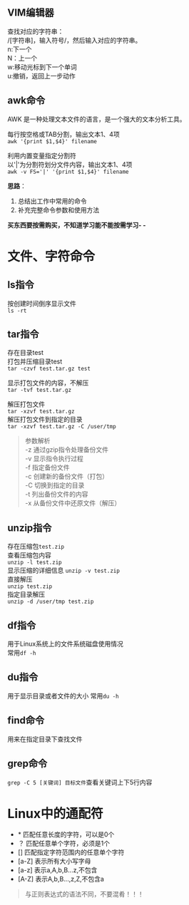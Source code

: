## VIM编辑器
查找对应的字符串：  
/[字符串]，输入符号/，然后输入对应的字符串。  
n:下一个  
N：上一个  
w:移动光标到下一个单词  
u:撤销，返回上一步动作  

## awk命令
AWK 是一种处理文本文件的语言，是一个强大的文本分析工具。

每行按空格或TAB分割，输出文本1、4项  
`awk '{print $1,$4}' filename`

利用内置变量指定分割符  
以'|'为分割符划分文件内容，输出文本1、4项  
`awk -v FS='|' '{print $1,$4}' filename`

**思路**：<br>
1. 总结出工作中常用的命令<br>
2. 补充完整命令参数和使用方法

**买东西要按需购买，不知道学习能不能按需学习- -** 

# 文件、字符命令
## ls指令
按创建时间倒序显示文件  
`ls -rt`

## tar指令

存在目录test  
打包并压缩目录test  
`tar -czvf test.tar.gz test`

显示打包文件的内容，不解压  
`tar -tvf test.tar.gz`

解压打包文件  
`tar -xzvf test.tar.gz`  
解压打包文件到指定的目录  
`tar -xzvf test.tar.gz -C /user/tmp`  
>参数解析  
-z 通过gzip指令处理备份文件  
-v 显示指令执行过程  
-f 指定备份文件  
-c 创建新的备份文件（打包）  
-C 切换到指定的目录  
-t 列出备份文件的内容  
-x 从备份文件中还原文件（解压）


## unzip指令  
存在压缩包`test.zip`  
查看压缩包内容  
`unzip -l test.zip`  
显示压缩的详细信息
`unzip -v test.zip`  
直接解压  
`unzip test.zip`  
指定目录解压  
`unzip -d /user/tmp test.zip`  

## df指令  
用于Linux系统上的文件系统磁盘使用情况  
常用`df -h`  

## du指令
用于显示目录或者文件的大小
常用`du -h`

## find命令
用来在指定目录下查找文件    

## grep命令
`grep -C 5 [关键词] 目标文件`查看关键词上下5行内容

# Linux中的通配符  
- \* 匹配任意长度的字符，可以是0个
- ？ 匹配任意单个字符，必须是1个
- [] 匹配指定字符范围内的任意单个字符
- [a-Z] 表示所有大小写字母
- [a-z] 表示a,A,b,B...z,不包含
- [A-Z] 表示A,b,B...,z,Z,不包含a  
>与正则表达式的语法不同，不要混肴！！！

